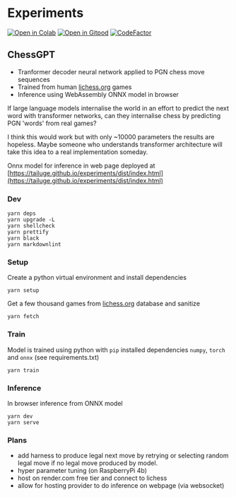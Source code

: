 # Experiments

[![Open in Colab](https://colab.research.google.com/assets/colab-badge.svg)](https://colab.research.google.com/github/tailuge/experiments/blob/master/ChessGPT.ipynb)
[![Open in Gitpod](https://img.shields.io/badge/Gitpod-Open%20in%20Gitpod-%230092CF.svg)](https://gitpod.io/#https://github.com/tailuge/experiments)
[![CodeFactor](https://www.codefactor.io/repository/github/tailuge/experiments/badge)](https://www.codefactor.io/repository/github/tailuge/experiments)

## ChessGPT

* Tranformer decoder neural network applied to PGN chess move sequences
* Trained from human [lichess.org](lichess.org) games
* Inference using WebAssembly ONNX model in browser

If large language models internalise the world in an effort to predict the next word
with transformer networks, can they internalise chess
by predicting PGN 'words' from real games?

I think this would work but with only ~10000 parameters the results are hopeless.
Maybe someone who understands transformer architecture will
take this idea to a real implementation someday.

Onnx model for inference in web page deployed at [https://tailuge.github.io/experiments/dist/index.html](https://tailuge.github.io/experiments/dist/index.html)

### Dev

```shell
yarn deps
yarn upgrade -L
yarn shellcheck
yarn prettify
yarn black
yarn markdownlint
```

### Setup

Create a python virtual environment and install dependencies

```shell
yarn setup
```

Get a few thousand games from [lichess.org](lichess.org) database and sanitize

```shell
yarn fetch
```

### Train

Model is trained using python with ``pip`` installed
dependencies ``numpy``, ``torch`` and ``onnx`` (see requirements.txt)

```shell
yarn train
```

### Inference

In browser inference from ONNX model

```shell
yarn dev
yarn serve
```

### Plans

* add harness to produce legal next move by retrying or
    selecting random legal move if no legal move produced by model.
* hyper parameter tuning (on RaspberryPi 4b)
* host on render.com free tier and connect to lichess
* allow for hosting provider to do inference on webpage (via websocket)
